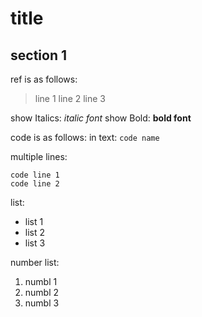 # title

## section 1
ref is as follows:
> line 1
> line 2
> line 3

show Italics: *italic font*
show Bold: **bold font**

code is as follows:
in text: `code name`

multiple lines:
```
code line 1
code line 2
```
list:
- list 1
- list 2
- list 3

number list:
1. numbl 1
2. numbl 2
3. numbl 3